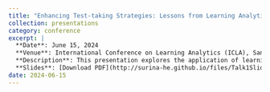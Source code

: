 ```yaml
---
title: "Enhancing Test-taking Strategies: Lessons from Learning Analytics"
collection: presentations
category: conference
excerpt: |
  **Date**: June 15, 2024  
  **Venue**: International Conference on Learning Analytics (ICLA), San Francisco, CA  
  **Description**: This presentation explores the application of learning analytics to improve test-taking strategies in educational contexts.  
  **Slides**: [Download PDF](http://surina-he.github.io/files/Talk1Slides.pdf)
date: 2024-06-15
---
```


